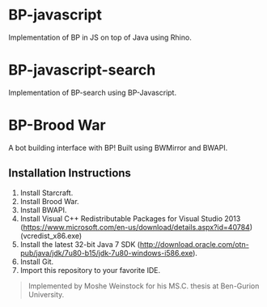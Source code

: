 # BP-javascript
Implementation of BP in JS on top of Java using Rhino.

# BP-javascript-search
Implementation of BP-search using BP-Javascript.

# BP-Brood War
A bot building interface with BP! Built using BWMirror and BWAPI.

## Installation Instructions

1. Install Starcraft.
2. Install Brood War.
3. Install BWAPI.
4. Install Visual C++ Redistributable Packages for Visual Studio 2013 (https://www.microsoft.com/en-us/download/details.aspx?id=40784) (vcredist_x86.exe)
5. Install the latest 32-bit Java 7 SDK (http://download.oracle.com/otn-pub/java/jdk/7u80-b15/jdk-7u80-windows-i586.exe).
6. Install Git.
7. Import this repository to your favorite IDE.



> Implemented by Moshe Weinstock for his MS.C. thesis at Ben-Gurion University.